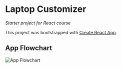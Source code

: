 # Laptop Customizer
_Starter project for React course_

This project was bootstrapped with [Create React App](https://github.com/facebook/create-react-app).

## App Flowchart

![App Flowchart](https://user-images.githubusercontent.com/51541006/66271887-b7324c80-e852-11e9-8782-661252b43d6e.jpg)